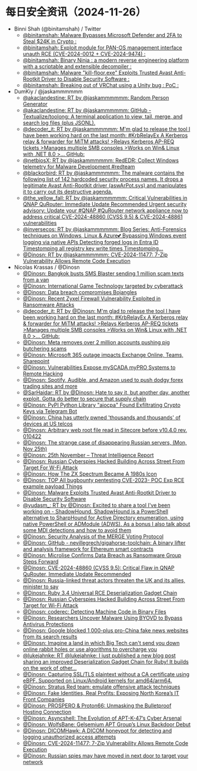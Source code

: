 # 每日安全资讯（2024-11-26）

- Binni Shah (@binitamshah) / Twitter
  - [@binitamshah: Malware Bypasses Microsoft Defender and 2FA to Steal $24K in Crypto :](https://twitter.com/binitamshah/status/1861040762991132719)
  - [@binitamshah: Exploit module for PAN-OS management interface unauth RCE (CVE-2024-0012 + CVE-2024-9474) :](https://twitter.com/binitamshah/status/1861038666581504448)
  - [@binitamshah: Binary Ninja : a modern reverse engineering platform with a scriptable and extensible decompiler :](https://twitter.com/binitamshah/status/1861035678534082651)
  - [@binitamshah: Malware "kill-floor.exe" Exploits Trusted Avast Anti-Rootkit Driver to Disable Security Software :](https://twitter.com/binitamshah/status/1861034731489620105)
  - [@binitamshah: Breaking out of VRChat using a Unity bug :  PoC :](https://twitter.com/binitamshah/status/1861032391625920933)
- DumKiy / @jaskammmmmm
  - [@akaclandestine: RT by @jaskammmmmm: Random Person Generator](https://twitter.com/akaclandestine/status/1861172520767881269)
  - [@akaclandestine: RT by @jaskammmmmm: GitHub - Textualize/toolong: A terminal application to view, tail, merge, and search log files (plus JSONL).](https://twitter.com/akaclandestine/status/1861172206333558842)
  - [@decoder_it: RT by @jaskammmmmm: M'm glad to release the tool I have been working hard on the last month: #KrbRelayEx A Kerberos relay & forwarder for MiTM attacks! >Relays Kerberos AP-REQ tickets >Manages multiple SMB consoles >Works on Win& Linux with .NET 8.0 >... GitHub:](https://twitter.com/decoder_it/status/1861098873764130941)
  - [@netbiosX: RT by @jaskammmmmm: RedEDR: Collect Windows telemetry for Malware Development  #redteam](https://twitter.com/netbiosX/status/1861024060836118894)
  - [@blackorbird: RT by @jaskammmmmm: The malware contains the following list of 142 hardcoded security process names. It drops a legitimate Avast Anti-Rootkit driver (aswArPot.sys) and manipulates it to carry out its destructive agenda.](https://twitter.com/blackorbird/status/1861013171919880520)
  - [@the_yellow_fall: RT by @jaskammmmmm: Critical Vulnerabilities in QNAP QuRouter: Immediate Update Recommended Urgent security advisory: Update your #QNAP #QuRouter network appliance now to address critical CVE-2024-48860 (CVSS 9.5) & CVE-2024-48861 vulnerabilities](https://twitter.com/the_yellow_fall/status/1860994025018605847)
  - [@inversecos: RT by @jaskammmmmm: Blog Series: Anti-Forensics techniques on Windows, Linux & Azure💕 Bypassing Windows event logging via native APIs  Detecting forged logs in Entra ID  Timestomping all registry key write times  Timestomping…](https://twitter.com/inversecos/status/1860943256345039321)
  - [@Dinosn: RT by @jaskammmmmm: CVE-2024-11477: 7-Zip Vulnerability Allows Remote Code Execution](https://twitter.com/Dinosn/status/1860895983216767018)
- Nicolas Krassas / @Dinosn
  - [@Dinosn: Bangkok busts SMS Blaster sending 1 million scam texts from a van](https://twitter.com/Dinosn/status/1861114049867522445)
  - [@Dinosn: International Game Technology targeted by cyberattack](https://twitter.com/Dinosn/status/1861113718223827380)
  - [@Dinosn: Data breach compromises Bojangles](https://twitter.com/Dinosn/status/1861113656219517146)
  - [@Dinosn: Recent Zyxel Firewall Vulnerability Exploited in Ransomware Attacks](https://twitter.com/Dinosn/status/1861113573109276972)
  - [@decoder_it: RT by @Dinosn: M'm glad to release the tool I have been working hard on the last month: #KrbRelayEx A Kerberos relay & forwarder for MiTM attacks! >Relays Kerberos AP-REQ tickets >Manages multiple SMB consoles >Works on Win& Linux with .NET 8.0 >... GitHub:](https://twitter.com/decoder_it/status/1861098873764130941)
  - [@Dinosn: Meta removes over 2 million accounts pushing pig butchering scams](https://twitter.com/Dinosn/status/1861080657331396996)
  - [@Dinosn: Microsoft 365 outage impacts Exchange Online, Teams, Sharepoint](https://twitter.com/Dinosn/status/1861080630701760952)
  - [@Dinosn: Vulnerabilities Expose mySCADA myPRO Systems to Remote Hacking](https://twitter.com/Dinosn/status/1861080530936074491)
  - [@Dinosn: Spotify, Audible, and Amazon used to push dodgy forex trading sites and more](https://twitter.com/Dinosn/status/1861069476491333705)
  - [@SarHaidar: RT by @Dinosn: Hate to say it, but another day, another exploit. Gotta do better to secure that supply chain](https://twitter.com/SarHaidar/status/1861066130091085957)
  - [@Dinosn: PyPI Python Library "aiocpa" Found Exfiltrating Crypto Keys via Telegram Bot](https://twitter.com/Dinosn/status/1861064847288373526)
  - [@Dinosn: China has utterly pwned 'thousands and thousands' of devices at US telcos](https://twitter.com/Dinosn/status/1861061177721180339)
  - [@Dinosn: Arbitrary web root file read in Sitecore before v10.4.0 rev. 010422](https://twitter.com/Dinosn/status/1861061145047535828)
  - [@Dinosn: The strange case of disappearing Russian servers, (Mon, Nov 25th)](https://twitter.com/Dinosn/status/1861061092157403526)
  - [@Dinosn: 25th November – Threat Intelligence Report](https://twitter.com/Dinosn/status/1861057130742108659)
  - [@Dinosn: Russian Cyberspies Hacked Building Across Street From Target For W-Fi Attack](https://twitter.com/Dinosn/status/1861057081085694422)
  - [@Dinosn: How The ZX Spectrum Became A 1980s Icon](https://twitter.com/Dinosn/status/1861054473533112619)
  - [@Dinosn: TOP All bugbounty pentesting CVE-2023- POC Exp RCE example payload Things](https://twitter.com/Dinosn/status/1861054210265014550)
  - [@Dinosn: Malware Exploits Trusted Avast Anti-Rootkit Driver to Disable Security Software](https://twitter.com/Dinosn/status/1861030054534185351)
  - [@yudasm_: RT by @Dinosn: Excited to share a tool I've been working on - ShadowHound. ShadowHound is a PowerShell alternative to SharpHound for Active Directory enumeration, using native PowerShell or ADModule (ADWS). As a bonus I also talk about some MDI detections and how to avoid them](https://twitter.com/yudasm_/status/1861022634177151346)
  - [@Dinosn: Security Analysis of the MERGE Voting Protocol](https://twitter.com/Dinosn/status/1861021371016327404)
  - [@Dinosn: GitHub - nevillegrech/gigahorse-toolchain: A binary lifter and analysis framework for Ethereum smart contracts](https://twitter.com/Dinosn/status/1861019859464708521)
  - [@Dinosn: Microlise Confirms Data Breach as Ransomware Group Steps Forward](https://twitter.com/Dinosn/status/1861019788014735671)
  - [@Dinosn: CVE-2024-48860 (CVSS 9.5): Critical Flaw in QNAP QuRouter, Immediate Update Recommended](https://twitter.com/Dinosn/status/1861016025388490870)
  - [@Dinosn: Russia-linked threat actors threaten the UK and its allies, minister to say](https://twitter.com/Dinosn/status/1860998762270806434)
  - [@Dinosn: Ruby 3.4 Universal RCE Deserialization Gadget Chain](https://twitter.com/Dinosn/status/1860994030651216031)
  - [@Dinosn: Russian Cyberspies Hacked Building Across Street From Target for Wi-Fi Attack](https://twitter.com/Dinosn/status/1860993557101699248)
  - [@Dinosn: coderec: Detecting Machine Code in Binary Files](https://twitter.com/Dinosn/status/1860993426155622464)
  - [@Dinosn: Researchers Uncover Malware Using BYOVD to Bypass Antivirus Protections](https://twitter.com/Dinosn/status/1860993275630440491)
  - [@Dinosn: Google blocked 1,000-plus pro-China fake news websites from its search results](https://twitter.com/Dinosn/status/1860971414620082383)
  - [@Dinosn: Imagine a land in which Big Tech can't send you down online rabbit holes or use algorithms to overcharge you](https://twitter.com/Dinosn/status/1860927748442653183)
  - [@lukejahnke: RT @lukejahnke: I just published a new blog post sharing an improved Deserialization Gadget Chain for Ruby! It builds on the work of other…](https://twitter.com/lukejahnke/status/1860911925242343908)
  - [@Dinosn: Capturing SSL/TLS plaintext without a CA certificate using eBPF. Supported on Linux/Android kernels for amd64/arm64.](https://twitter.com/Dinosn/status/1860896600828059984)
  - [@Dinosn: Stratus Red team: emulate offensive attack techniques](https://twitter.com/Dinosn/status/1860896279057879511)
  - [@Dinosn: Fake Identities, Real Profits: Exposing North Korea’s IT Front Companies](https://twitter.com/Dinosn/status/1860896193028514009)
  - [@Dinosn: PROSPERO & Proton66: Unmasking the Bulletproof Hosting Connection](https://twitter.com/Dinosn/status/1860896151920128268)
  - [@Dinosn: Asyncshell: The Evolution of APT-K-47’s Cyber Arsenal](https://twitter.com/Dinosn/status/1860896104084111776)
  - [@Dinosn: WolfsBane: Gelsemium APT Group’s Linux Backdoor Debut](https://twitter.com/Dinosn/status/1860896071288807760)
  - [@Dinosn: DICOMHawk: A DICOM honeypot for detecting and logging unauthorized access attempts](https://twitter.com/Dinosn/status/1860896017027133846)
  - [@Dinosn: CVE-2024-11477: 7-Zip Vulnerability Allows Remote Code Execution](https://twitter.com/Dinosn/status/1860895983216767018)
  - [@Dinosn: Russian spies may have moved in next door to target your network](https://twitter.com/Dinosn/status/1860895870360699180)
